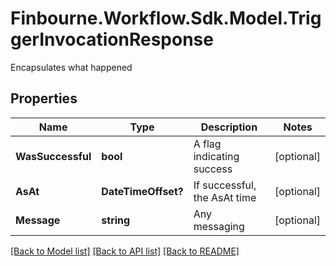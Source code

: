 # Finbourne.Workflow.Sdk.Model.TriggerInvocationResponse
Encapsulates what happened

## Properties

Name | Type | Description | Notes
------------ | ------------- | ------------- | -------------
**WasSuccessful** | **bool** | A flag indicating success | [optional] 
**AsAt** | **DateTimeOffset?** | If successful, the AsAt time | [optional] 
**Message** | **string** | Any messaging | [optional] 

[[Back to Model list]](../README.md#documentation-for-models) [[Back to API list]](../README.md#documentation-for-api-endpoints) [[Back to README]](../README.md)

